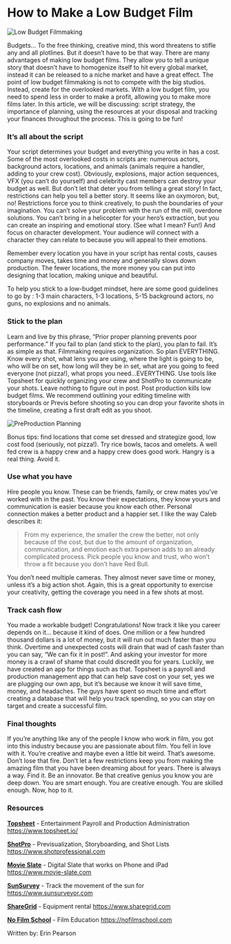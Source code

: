 # How to Make a Low Budget Film

![Low Budget Filmmaking](https://user-images.githubusercontent.com/33143626/65919059-23630b00-e390-11e9-8342-f6c581efc13c.jpg "Low Budget Filmmaking")


Budgets... To the free thinking, creative mind, this word threatens to stifle any and all plotlines. But it doesn’t have to be that way. There are many advantages of making low budget films. They allow you to tell a unique story that doesn’t have to homogenize itself to hit every global market, instead it can be released to a niche market and have a great effect. The point of low budget filmmaking is not to compete with the big studios. Instead, create for the overlooked markets.  With a low budget film, you need to spend less in order to make a profit, allowing you to make more films later. In this article, we will be discussing: script strategy, the importance of planning, using the resources at your disposal and tracking your finances throughout the process. This is going to be fun!

### It’s all about the script
Your script determines your budget and everything you write in has a cost. Some of the most overlooked costs in scripts are: numerous actors, background actors, locations, and animals (animals require a handler, adding to your crew cost). Obviously, explosions, major action sequences, VFX (you can’t do yourself) and celebrity cast members can destroy your budget as well. But don’t let that deter you from telling a great story! In fact, restrictions can help you tell a better story. It seems like an oxymoron, but, no! Restrictions force you to think creatively, to push the boundaries of your imagination. You can’t solve your problem with the run of the mill, overdone solutions. You can’t bring in a helicopter for your hero’s extraction, but you can create  an inspiring and emotional story. (See what I mean? Fun!) And focus on character development. Your audience will connect with a character they can relate to because you will appeal to their emotions.

Remember every location you have in your script has rental costs, causes company moves, takes time and money and generally slows down production. The fewer locations, the more money you can put into designing that location, making unique and beautiful.

To help you stick to a low-budget mindset, here are some good guidelines to go by : 1-3 main characters, 1-3 locations, 5-15 background actors, no guns, no explosions and no animals.

### Stick to the plan
Learn and live by this phrase, “Prior proper planning prevents poor performance.” If you fail to plan (and stick to the plan), you plan to fail. It’s as simple as that. Filmmaking requires organization. So plan EVERYTHING. Know every shot, what lens you are using, where the light is going to be, who will be on set, how long will they be in set, what are you going to feed everyone (not pizza!), what props you need...EVERYTHING. Use tools like Topsheet for quickly organizing your crew and ShotPro to communicate your shots. Leave nothing to figure out in post. Post production kills low budget films. We recommend outlining your editing timeline with storyboards or Previs before shooting so you can drop your favorite shots in the timeline, creating a first draft edit as you shoot. 


![PreProduction Planning](https://user-images.githubusercontent.com/33143626/65919338-ddf30d80-e390-11e9-87a6-d2467740a5e7.jpg "Pre Production Planning")


Bonus tips: find locations that come set dressed and strategize good, low cost food (seriously, not pizza!). Try rice bowls, tacos and omelets. A well fed crew is a happy crew and a happy crew does good work. Hangry is a real thing. Avoid it.

### Use what you have
Hire people you know. These can be friends, family, or crew mates you’ve worked with in the past. You know their expectations, they know yours and communication is easier because you know each other. Personal connection makes a better product and a happier set. I like the way Caleb describes it: 

> From my experience, the smaller the crew the better, not only because of the cost, but due to the amount of organization, communication, and emotion each extra person adds to an already complicated process. Pick people you know and trust, who won’t throw a fit because you don’t have Red Bull.

You don’t need multiple cameras. They almost never save time or money, unless it’s a big action shot. Again, this is a great opportunity to exercise your creativity, getting the coverage you need in a few shots at most.

### Track cash flow 
You made a workable budget! Congratulations! Now track it like you career depends on it… because it kind of does. One million or a few hundred thousand dollars is a lot of money, but it will run out much faster than you think. Overtime and unexpected costs will drain that wad of cash faster than you can say, “We can fix it in post!”. And asking your investor for more money is a crawl of shame that could discredit you for years. Luckily, we have created an app for things such as that. Topsheet is a payroll and production management app that can help save cost on your set, yes we are plugging our own app, but it’s because we know it will save time, money, and headaches. The guys have spent so much time and effort creating a database that will help you track spending, so you can stay on target and create a successful film.

### Final thoughts
If you’re anything like any of the people I know who work in film, you got into this industry because you are passionate about film. You fell in love with it. You’re creative and maybe even a little bit weird. That’s awesome. Don’t lose that fire. Don’t let a few restrictions keep you from making the amazing film that you have been dreaming about for years. There is always a way. Find it. Be an innovator. Be that creative genius you know you are deep down. You are smart enough. You are creative enough. You are skilled enough. Now, hop to it.

### Resources
**[Topsheet](https://www.topsheet.io/)** - Entertainment Payroll and Production Administration
<https://www.topsheet.io/>

**[ShotPro](https://www.shotprofessional.com)** - Previsualization, Storyboarding, and Shot Lists
<https://www.shotprofessional.com>

**[Movie Slate](https://www.movie-slate.com)** - Digital Slate that works on Phone and iPad
<https://www.movie-slate.com>

**[SunSurvey](https://www.sunsurveyor.com)** - Track the movement of the sun for
<https://www.sunsurveyor.com>

**[ShareGrid](https://www.sharegrid.com)** - Equipment rental 
<https://www.sharegrid.com>

**[No Film School](https://nofilmschool.com)** - Film Education
<https://nofilmschool.com>


Written by: Erin Pearson
